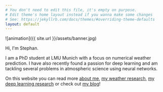 ```yaml
---
# You don't need to edit this file, it's empty on purpose.
# Edit theme's home layout instead if you wanna make some changes
# See: https://jekyllrb.com/docs/themes/#overriding-theme-defaults
layout: default
---
```


![animation]({{ site.url }}/assets/banner.jpg)  

Hi, I'm Stephan. 

I am a PhD student at LMU Munich with a focus on numerical weather prediction. I have also recently found a passion for deep learning and am tackling several problems in atmospheric science using neural networks. 

On this website you can read more [about me](https://raspstephan.github.io/cv/), [my weather research](https://raspstephan.github.io/weather_research/), [my deep learning research](https://raspstephan.github.io/dl_research/)  or check out [my blog](https://raspstephan.github.io/blog/)!

